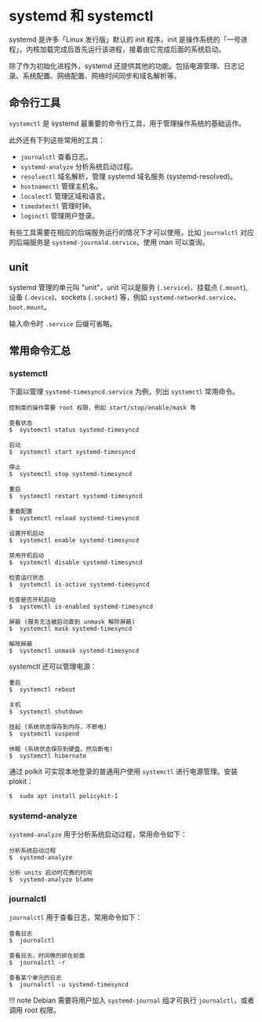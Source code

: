 # systemd 和 systemctl

systemd 是许多「Linux 发行版」默认的 init 程序。init 是操作系统的「一号进程」，内核加载完成后首先运行该进程，接着由它完成后面的系统启动。

除了作为初始化进程外，systemd 还提供其他的功能。包括电源管理、日志记录、系统配置、网络配置、网络时间同步和域名解析等。

## 命令行工具

`systemctl` 是 systemd 最重要的命令行工具，用于管理操作系统的基础运作。

此外还有下列这些常用的工具：

- `journalctl` 查看日志。
- `systemd-analyze` 分析系统启动过程。
- `resolvectl` 域名解析，管理 systemd 域名服务 (systemd-resolved)。
- `hostnamectl` 管理主机名。
- `localectl` 管理区域和语言。
- `timedatectl` 管理时钟。
- `loginctl` 管理用户登录。

有些工具需要在相应的后端服务运行的情况下才可以使用，比如 `journalctl` 对应的后端服务是 `systemd-journald.service`，使用 man 可以查询。

## unit

systemd 管理的单元叫 "unit"，unit 可以是服务 (`.service`)、挂载点 (`.mount`), 设备 (`.device`)、sockets (`.socket`) 等，例如 `systemd-networkd.service`、`boot.mount`。

输入命令时 `.service` 后缀可省略。

## 常用命令汇总

### systemctl

下面以管理 `systemd-timesyncd.service` 为例，列出 `systemctl` 常用命令。

``` shell-session
控制类的操作需要 root 权限，例如 start/stop/enable/mask 等

查看状态
$  systemctl status systemd-timesyncd

启动
$  systemctl start systemd-timesyncd

停止
$  systemctl stop systemd-timesyncd

重启
$  systemctl restart systemd-timesyncd

重载配置
$  systemctl reload systemd-timesyncd

设置开机启动
$  systemctl enable systemd-timesyncd

禁用开机启动
$  systemctl disable systemd-timesyncd

检查运行状态
$  systemctl is-active systemd-timesyncd

检查是否开机启动
$  systemctl is-enabled systemd-timesyncd

屏蔽 (服务无法被启动直到 unmask 解除屏蔽)
$  systemctl mask systemd-timesyncd

解除屏蔽
$  systemctl unmask systemd-timesyncd
```

systemctl 还可以管理电源：

``` shell-session
重启
$  systemctl reboot

关机
$  systemctl shutdown

挂起 (系统状态保存到内存，不断电)
$  systemctl suspend

休眠 (系统状态保存到硬盘，然后断电)
$  systemctl hibernate
```

通过 polkit 可实现本地登录的普通用户使用 `systemctl` 进行电源管理。安装 plokit：

```
$  sudo apt install policykit-1
```

### systemd-analyze

`systemd-analyze` 用于分析系统启动过程，常用命令如下：

``` shell-session
分析系统启动过程
$  systemd-analyze

分析 units 启动时花费的时间
$  systemd-analyze blame
```

### journalctl

`journalctl` 用于查看日志，常用命令如下：

``` shell-session
查看日志
$  journalctl

查看日志，时间晚的排在前面
$  journalctl -r

查看某个单元的日志
$  journalctl -u systemd-timesyncd
```

!!! note
    Debian 需要将用户加入 `systemd-journal` 组才可执行 `journalctl`，或者调用 root 权限。
